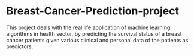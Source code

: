 # Breast-Cancer-Prediction-project
This project deals with the real.life application of machine learning algorithms in health sector, by predicting the survival status of a breast cancer patients given various clinical and personal data of the patients as predictors.
